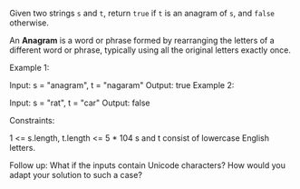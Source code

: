 Given two strings `s` and `t`, return `true` if `t` is an anagram of `s`, and `false` otherwise.

An **Anagram** is a word or phrase formed by rearranging the letters of a different word or phrase, typically using all the original letters exactly once.

 

Example 1:

Input: s = "anagram", t = "nagaram"
Output: true
Example 2:

Input: s = "rat", t = "car"
Output: false
 

Constraints:

1 <= s.length, t.length <= 5 * 104
s and t consist of lowercase English letters.
 

Follow up: What if the inputs contain Unicode characters? How would you adapt your solution to such a case?
